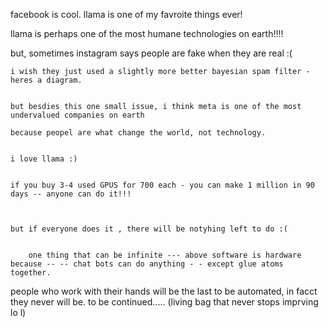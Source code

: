 
facebook is cool. llama is one of my favroite things ever! 


llama is perhaps one of the most humane technologies on earth!!!! 


but, sometimes  instagram says people are fake when they are real :(


    i wish they just used a slightly more better bayesian spam filter - heres a diagram. 


    but besdies this one small issue, i think meta is one of the most undervalued companies on earth

    because peopel are what change the world, not technology. 


    i love llama :) 


    if you buy 3-4 used GPUS for 700 each - you can make 1 million in 90 days -- anyone can do it!!! 



    but if everyone does it , there will be notyhing left to do :( 


        one thing that can be infinite --- above software is hardware because -- -- chat bots can do anything - - except glue atoms together. 


people who work with their hands will be the last to be automated, in facct they never will be. 
to be continued..... (living bag that never stops imprving lo l)
